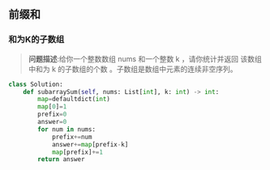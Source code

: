 ## **前缀和**

### **和为K的子数组**

> **问题描述**:给你一个整数数组 nums 和一个整数 k ，请你统计并返回 该数组中和为 k 的子数组的个数 。子数组是数组中元素的连续非空序列。

```python
class Solution:
    def subarraySum(self, nums: List[int], k: int) -> int:
        map=defaultdict(int)
        map[0]=1
        prefix=0
        answer=0
        for num in nums:
            prefix+=num
            answer+=map[prefix-k]
            map[prefix]+=1
        return answer
```